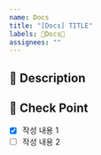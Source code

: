 ```yaml
---
name: Docs
title: "[Docs] TITLE"
labels: 📝Docs📝
assignees: ""
---
```


## 📝 Description

<!-- 작성하고자하는 내용에 대해 작성해 주세요. -->

## 📝 Check Point

<!-- 작성 내용 리스트로 작성해주세요. -->

- [x] 작성 내용 1
- [ ] 작성 내용 2
